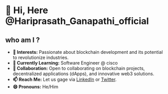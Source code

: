 # 👋 Hi, Here @Hariprasath_Ganapathi_official

## who am I ?
- **👀 Interests:** Passionate about blockchain development and its potential to revolutionize industries.
- **🌱 Currently Learning:** Software Engineer @ cisco 
- **💞️ Collaboration:** Open to collaborating on blockchain projects, decentralized applications (dApps), and innovative web3 solutions.
- **📫 Reach Me:** Let us gage via [LinkedIn](https://www.linkedin.com/in/hariprasathganapathi) or [Twitter](https://x.com/Hariprasath7577?t=MXCDe1WTJ14pXbGwmf-dcg&s=09).
- **😄 Pronouns:** He/Him


